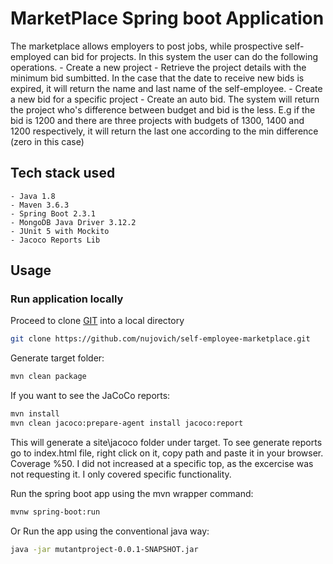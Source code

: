 # MarketPlace Spring boot Application

The marketplace allows employers to post jobs, while prospective self-employed can bid for projects. In this system the user can do the following operations.
    - Create a new project
    - Retrieve the project details with the minimum bid sumbitted. In the case that the date to receive new bids is expired, it will return the name and last name of the self-employee.
    - Create a new bid for a specific project
    - Create an auto bid. The system will return the project who's difference between budget and bid is the less. E.g if the bid is 1200 and there are three projects with budgets of 1300, 1400 and 1200 respectively, it will return the last one according to the min difference (zero in this case)

## Tech stack used

    - Java 1.8
    - Maven 3.6.3
    - Spring Boot 2.3.1
    - MongoDB Java Driver 3.12.2
    - JUnit 5 with Mockito
    - Jacoco Reports Lib

## Usage

### Run application locally

Proceed to clone [GIT](https://github.com/nujovich/self-employee-marketplace.git) into a local directory

```bash
git clone https://github.com/nujovich/self-employee-marketplace.git
```

Generate target folder:

```bash
mvn clean package
```

If you want to see the JaCoCo reports:
```bash
mvn install
mvn clean jacoco:prepare-agent install jacoco:report
```
This will generate a site\jacoco folder under target. To see generate reports go to index.html file, right click on it, copy path and paste it in your browser. Coverage %50. I did not increased at a specific top, as the excercise was not requesting it. I only covered specific functionality.


Run the spring boot app using the mvn wrapper command:
```bash
mvnw spring-boot:run
```
Or Run the app using the conventional java way:
```bash
java -jar mutantproject-0.0.1-SNAPSHOT.jar
```